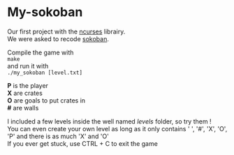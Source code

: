 # My-sokoban
Our first project with the [ncurses](https://en.wikipedia.org/wiki/Ncurses) librairy.   
We were asked to recode [sokoban](https://en.wikipedia.org/wiki/Sokoban).   
    
Compile the game with   
```make```    
and run it with   
```./my_sokoban [level.txt]```    
    
**P** is the player   
**X** are crates    
**O** are goals to put crates in    
**#** are walls   
    
I included a few levels inside the well named *levels*  folder, so try them !   
You can even create your own level as long as it only contains ' ', '#', 'X', 'O', 'P' and there is as much 'X' and 'O'     
If you ever get stuck, use CTRL + C to exit the game    
